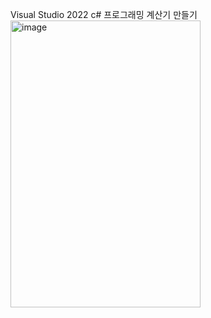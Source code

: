 Visual Studio 2022 
c# 프로그래밍
계산기 만들기 
<img width="304" height="459" alt="image" src="https://github.com/user-attachments/assets/7f034ae1-7820-4d42-8c47-245f4f72e781" />
